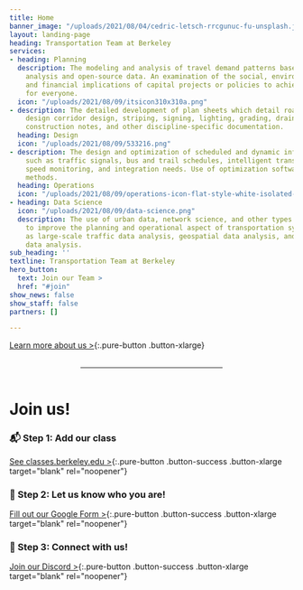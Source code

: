 ```yaml
---
title: Home
banner_image: "/uploads/2021/08/04/cedric-letsch-rrcgunuc-fu-unsplash.jpg"
layout: landing-page
heading: Transportation Team at Berkeley
services:
- heading: Planning
  description: The modeling and analysis of travel demand patterns based on land use
    analysis and open-source data. An examination of the social, environmental, technical,
    and financial implications of capital projects or policies to achieve mobility
    for everyone.
  icon: "/uploads/2021/08/09/itsicon310x310a.png"
- description: The detailed development of plan sheets which detail roadway or urban
    design corridor design, striping, signing, lighting, grading, drainage, geotechnical,
    construction notes, and other discipline-specific documentation.
  heading: Design
  icon: "/uploads/2021/08/09/533216.png"
- description: The design and optimization of scheduled and dynamic infrastructure
    such as traffic signals, bus and trail schedules, intelligent transportation systems,
    speed monitoring, and integration needs. Use of optimization software and analysis
    methods.
  heading: Operations
  icon: "/uploads/2021/08/09/operations-icon-flat-style-white-isolated-symbol-black-your-web-site-design-app-ui-simple-process-vector-illustration-156422564.jpg"
- heading: Data Science
  icon: "/uploads/2021/08/09/data-science.png"
  description: The use of urban data, network science, and other types of analytics
    to improve the planning and operational aspect of transportation systems, such
    as large-scale traffic data analysis, geospatial data analysis, and socio-economic
    data analysis.
sub_heading: ''
textline: Transportation Team at Berkeley
hero_button:
  text: Join our Team >
  href: "#join"
show_news: false
show_staff: false
partners: []

---
```

<div class="text-center" markdown="1">

[Learn more about us >](/about){:.pure-button .button-xlarge}

</div>

<br>

<hr style="width:50%;margin:0 auto;" />

<br>

<!-- These are short-links (transpo.berkeley.edu/#join) -->
<div id="interested"></div>
<div id="join"></div>
<div id="join-us"></div>

<div class="text-center" markdown="1">

# Join us!

### 📬 Step 1: Add our class

[See classes.berkeley.edu >](https://classes.berkeley.edu/search/class/%22Transportation%20Competition%20Team%22?retain-filters=1){:.pure-button .button-success .button-xlarge target="blank" rel="noopener"}

### 💬 Step 2: Let us know who you are!

[Fill out our Google Form >](https://docs.google.com/forms/d/e/1FAIpQLSfhELOk5trfKJTqR_W2K2vHwdGsAD7cc-BQhjgKOgY3wv4FMg/viewform){:.pure-button .button-success .button-xlarge target="blank" rel="noopener"}

### 🤝 Step 3: Connect with us!

[Join our Discord >](https://discord.gg/Jd2Zyv3wgy){:.pure-button .button-success .button-xlarge target="blank" rel="noopener"}

</div>

<br />